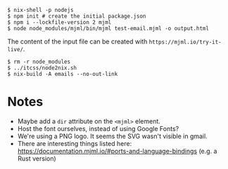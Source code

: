 

```
$ nix-shell -p nodejs
$ npm init # create the initial package.json
$ npm i --lockfile-version 2 mjml
$ node node_modules/mjml/bin/mjml test-email.mjml -o output.html
```

The content of the input file can be created with
`https://mjml.io/try-it-live/`.

```
$ rm -r node_modules
$ ../itcss/node2nix.sh
$ nix-build -A emails --no-out-link
```

# Notes

- Maybe add a `dir` attribute on the `<mjml>` element.
- Host the font ourselves, instead of using Google Fonts?
- We're using a PNG logo. It seems the SVG wasn't visible in gmail.
- There are interesting things listed here:
  https://documentation.mjml.io/#ports-and-language-bindings (e.g. a Rust
  version)
